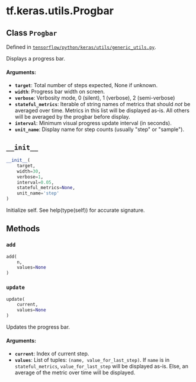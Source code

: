 <div itemscope itemtype="http://developers.google.com/ReferenceObject">
<meta itemprop="name" content="tf.keras.utils.Progbar" />
<meta itemprop="path" content="Stable" />
<meta itemprop="property" content="__init__"/>
<meta itemprop="property" content="add"/>
<meta itemprop="property" content="update"/>
</div>

# tf.keras.utils.Progbar

## Class `Progbar`





Defined in [`tensorflow/python/keras/utils/generic_utils.py`](/code/stable/tensorflow/python/keras/utils/generic_utils.py).

Displays a progress bar.

#### Arguments:

* <b>`target`</b>: Total number of steps expected, None if unknown.
* <b>`width`</b>: Progress bar width on screen.
* <b>`verbose`</b>: Verbosity mode, 0 (silent), 1 (verbose), 2 (semi-verbose)
* <b>`stateful_metrics`</b>: Iterable of string names of metrics that
        should *not* be averaged over time. Metrics in this list
        will be displayed as-is. All others will be averaged
        by the progbar before display.
* <b>`interval`</b>: Minimum visual progress update interval (in seconds).
* <b>`unit_name`</b>: Display name for step counts (usually "step" or "sample").

<h2 id="__init__"><code>__init__</code></h2>

``` python
__init__(
    target,
    width=30,
    verbose=1,
    interval=0.05,
    stateful_metrics=None,
    unit_name='step'
)
```

Initialize self.  See help(type(self)) for accurate signature.



## Methods

<h3 id="add"><code>add</code></h3>

``` python
add(
    n,
    values=None
)
```



<h3 id="update"><code>update</code></h3>

``` python
update(
    current,
    values=None
)
```

Updates the progress bar.

#### Arguments:

* <b>`current`</b>: Index of current step.
* <b>`values`</b>: List of tuples:
        `(name, value_for_last_step)`.
        If `name` is in `stateful_metrics`,
        `value_for_last_step` will be displayed as-is.
        Else, an average of the metric over time will be displayed.



